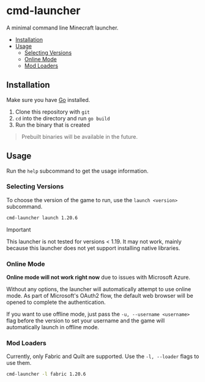 # cmd-launcher

A minimal command line Minecraft launcher.

- [Installation](#installation)
- [Usage](#usage)
  - [Selecting Versions](#selecting-versions)
  - [Online Mode](#online-mode)
  - [Mod Loaders](#mod-loaders)

## Installation

Make sure you have [Go](https://go.dev) installed.

1. Clone this repository with `git`
2. `cd` into the directory and run `go build`
3. Run the binary that is created

> Prebuilt binaries will be available in the future.

## Usage
Run the `help` subcommand to get the usage information.

### Selecting Versions

To choose the version of the game to run, use the `launch <version>` subcommand.

```sh
cmd-launcher launch 1.20.6
```

> [!IMPORTANT]
> This launcher is not tested for versions < 1.19. It may not work,
> mainly because this launcher does not yet support installing native libraries.

### Online Mode
**Online mode will not work right now** due to issues with Microsoft Azure.


Without any options, the launcher will automatically attempt to use online mode.
As part of Microsoft's OAuth2 flow, the default web browser will be opened to
complete the authentication.

If you want to use offline mode, just pass the `-u, --username <username>` flag before the version
to set your username and the game will automatically launch in offline mode.

### Mod Loaders

Currently, only Fabric and Quilt are supported. Use the `-l, --loader` flags to use them.

```sh
cmd-launcher -l fabric 1.20.6
```
